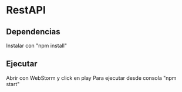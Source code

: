 # RestAPI 
## Dependencias
Instalar con "npm install"
## Ejecutar
Abrir con WebStorm y click en play
Para ejecutar desde consola "npm start"
